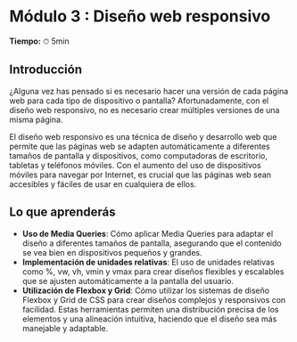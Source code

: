 # Módulo 3 : Diseño web responsivo

**Tiempo:** ⏱ 5min

## Introducción

¿Alguna vez has pensado si es necesario hacer una versión de cada página web para cada tipo de dispositivo o pantalla? Afortunadamente, con el diseño web responsivo, no es necesario crear múltiples versiones de una misma página.

El diseño web responsivo es una técnica de diseño y desarrollo web que permite que las páginas web se adapten automáticamente a diferentes tamaños de pantalla y dispositivos, como computadoras de escritorio, tabletas y teléfonos móviles. Con el aumento del uso de dispositivos móviles para navegar por Internet, es crucial que las páginas web sean accesibles y fáciles de usar en cualquiera de ellos.

## Lo que aprenderás

* **Uso de Media Queries**: Cómo aplicar Media Queries para adaptar el diseño a diferentes tamaños de pantalla, asegurando que el contenido se vea bien en dispositivos pequeños y grandes.
* **Implementación de unidades relativas**: El uso de unidades relativas como %, vw, vh, vmin y vmax para crear diseños flexibles y escalables que se ajusten automáticamente a la pantalla del usuario.
* **Utilización de Flexbox y Grid**: Cómo utilizar los sistemas de diseño Flexbox y Grid de CSS para crear diseños complejos y responsivos con facilidad. Estas herramientas permiten una distribución precisa de los elementos y una alineación intuitiva, haciendo que el diseño sea más manejable y adaptable.
